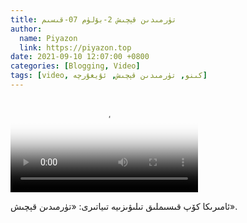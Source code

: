 ```yaml
---
title: تۈرمىدىن قېچىش 2-بۆلۈم 07-قىسىم
author:
  name: Piyazon
  link: https://piyazon.top
date: 2021-09-10 12:07:00 +0800
categories: [Blogging, Video]
tags: [video, كىنو, تۈرمىدىن قېچىش, ئۇيغۇرچە]
---
```


<style>
@import url(/assets/css/uyghur.css);
</style>

<video id="player" class="weixin_video" playsinline controls poster="https://gitlab.com/Alimjoo/cdn_img/-/raw/main/movie/pb/pb2.webp"
  wxv="wxv_2102679213764902913" src="">

  <track kind="captions" label="English&Chinese" src="https://piyazon.top/storage/assets/subtitles/pb/s02e07.vtt" srclang="en&zh-CN"   />
</video>

ئامىرىكا كۆپ قىسىملىق تىلىۋىزىيە تىياتىرى: «تۈرمىدىن قېچىش».
